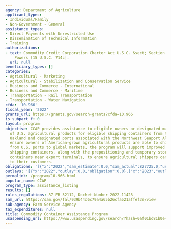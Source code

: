 ```yaml
---
agency: Department of Agriculture
applicant_types:
- Individual/Family
- Non-Government - General
assistance_types:
- Direct Payments with Unrestricted Use
- Dissemination of Technical Information
- Training
authorizations:
- text: Commodity Credit Corporation Charter Act U.S.C. &sect; Section 5. Specific
    Powers [15 U.S.C. 714c].
  url: null
beneficiary_types: []
categories:
- Agricultural - Marketing
- Agricultural - Stabilization and Conservation Service
- Business and Commerce - International
- Business and Commerce - Maritime
- Transportation - Rail Transportation
- Transportation - Water Navigation
cfda: '10.966'
fiscal_year: '2022'
grants_url: https://grants.gov/search-grants?cfda=10.966
is_subpart_f: 0
layout: program
objective: CCAP provides assistance to eligible owners or designated marketing agents
  of U.S. agricultural products for eligible shipping containers from the Port of
  Oakland and designated ports associated with the Northwest Seaport Alliance (NWSA).  To
  ensure owners of American-grown agricultural products are able to ship their products
  from U.S. ports to global markets, the program will support improved use of empty
  shipping containers, along with the prepositioning and temporary storage of filled
  containers near export terminals, to ensure agricultural shippers can deliver products
  to their customers.
obligations: '[{"x":"2022","sam_estimate":0.0,"sam_actual":827725.0,"usa_spending_actual":0.0},{"x":"2023","sam_estimate":1144775.0,"sam_actual":0.0,"usa_spending_actual":0.0},{"x":"2024","sam_estimate":0.0,"sam_actual":0.0,"usa_spending_actual":0.0}]'
outlays: '[{"x":"2022","outlay":0.0,"obligation":0.0},{"x":"2023","outlay":0.0,"obligation":0.0},{"x":"2024","outlay":0.0,"obligation":0.0}]'
permalink: /program/10.966.html
popular_name: CCAP
program_type: assistance_listing
results: []
rules_regulations: 87 FR 32112, Docket Number 2022-11423
sam_url: https://sam.gov/fal/939b44d6c79a4a65b26cfa521affef3e/view
sub-agency: Farm Service Agency
tax_expenditures: null
title: Commodity Container Assistance Program
usaspending_url: https://www.usaspending.gov/search/?hash=0af01bd81b0e46c12698342300081af0
---
```

